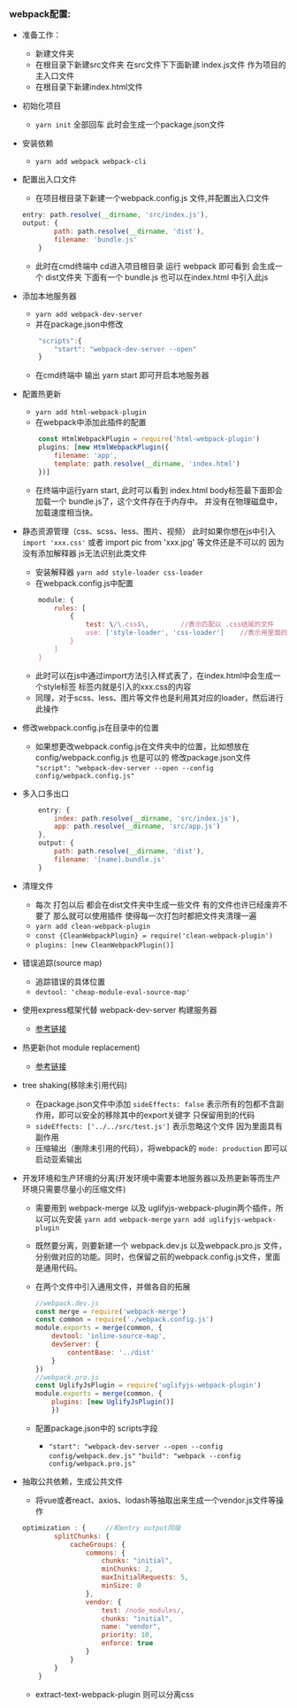 ### webpack配置:
- 准备工作：
	- 新建文件夹
	- 在根目录下新建src文件夹 在src文件下下面新建 index.js文件  作为项目的主入口文件
	- 在根目录下新建index.html文件

- 初始化项目
	- `yarn init`
	全部回车 此时会生成一个package.json文件

- 安装依赖
	- `yarn add webpack webpack-cli`  

- 配置出入口文件
	- 在项目根目录下新建一个webpack.config.js 文件,并配置出入口文件
	```javascript
	entry: path.resolve(__dirname, 'src/index.js'),
	output: {
			path: path.resolve(__dirname, 'dist'),
			filename: 'bundle.js'
		}
	```
	- 此时在cmd终端中 cd进入项目根目录 运行 webpack 即可看到 会生成一个 dist文件夹 下面有一个 bundle.js 也可以在index.html
	中引入此js


- 添加本地服务器
	- `yarn add webpack-dev-server`
	- 并在package.json中修改
	```javascript
		"scripts":{
			"start": "webpack-dev-server --open"
		}
	```
	- 在cmd终端中  输出 yarn start  即可开启本地服务器


- 配置热更新
	- `yarn add html-webpack-plugin`
	- 在webpack中添加此插件的配置
	```javascript
		const HtmlWebpackPlugin = require('html-webpack-plugin')
		plugins: [new HtmlWebpackPlugin({
			filename: 'app',
			template: path.resolve(__dirname, 'index.html')
		})]
	```
	- 在终端中运行yarn start, 此时可以看到 index.html body标签最下面即会加载一个 bundle.js了，这个文件存在于内存中。
	并没有在物理磁盘中，加载速度相当快。


- 静态资源管理（css、scss、less、图片、视频） 此时如果你想在js中引入 `import 'xxx.css'` 或者 import pic from 'xxx.jpg' 等文件还是不可以的 因为没有添加解释器 js无法识别此类文件
	- 安装解释器 `yarn add style-loader css-loader`
	- 在webpack.config.js中配置
	```javascript
		module: {
			rules: [
				{
					test: \/\.css$\,        //表示匹配以 .css结尾的文件
					use: ['style-loader', 'css-loader']    //表示用里面的解释器去解析此类文件
				}
			]
		}
	```
	- 此时可以在js中通过import方法引入样式表了，在index.html中会生成一个style标签 标签内就是引入的xxx.css的内容
	- 同理，对于scss、less、图片等文件也是利用其对应的loader，然后进行此操作

- 修改webpack.config.js在目录中的位置
	- 如果想更改webpack.config.js在文件夹中的位置，比如想放在 config/webpack.config.js 也是可以的
	修改package.json文件
	`"script": "webpack-dev-server --open --config config/webpack.config.js"` 

- 多入口多出口
	```javascript
		entry: {
			index: path.resolve(__dirname, 'src/index.js'),
			app: path.resolve(__dirname, 'src/app.js')
		},
		output: {
			path: path.resolve(__dirname, 'dist'),
			filename: '[name].bundle.js'
		}
	```

- 清理文件
	- 每次 打包以后 都会在dist文件夹中生成一些文件 有的文件也许已经废弃不要了 那么就可以使用插件 使得每一次打包时都把文件夹清理一遍
	- `yarn add clean-webpack-plugin`
	- `const {CleanWebpackPlugin} = require('clean-webpack-plugin')`
	- `plugins: [new CleanWebpackPlugin()]`

- 错误追踪(source map)
	- 追踪错误的具体位置
	- `devtool: 'cheap-module-eval-source-map'`

- 使用express框架代替 webpack-dev-server 构建服务器
	- [参考链接](https://www.webpackjs.com/guides/development/ "参考链接")

- 热更新(hot module replacement)
	- [参考链接](https://www.webpackjs.com/guides/hot-module-replacement/ "参考链接")

- tree shaking(移除未引用代码)
	- 在package.json文件中添加 `sideEffects: false` 表示所有的包都不含副作用，即可以安全的移除其中的export关键字
	只保留用到的代码
	- `sideEffects: ['../../src/test.js']` 表示忽略这个文件 因为里面具有副作用
	- 压缩输出（删除未引用的代码），将webpack的 `mode: production` 即可以启动亚索输出

- 开发环境和生产环境的分离(开发环境中需要本地服务器以及热更新等而生产环境只需要尽量小的压缩文件)
	- 需要用到 webpack-merge 以及 uglifyjs-webpack-plugin两个插件，所以可以先安装 `yarn add webpack-merge` `yarn add uglifyjs-webpack-plugin`

	- 既然要分离，则要新建一个 webpack.dev.js 以及webpack.pro.js 文件，分别做对应的功能。同时，也保留之前的webpack.config.js文件，里面是通用代码。

	- 在两个文件中引入通用文件，并做各自的拓展
		```javascript
		//webpack.dev.js
		const merge = require('webpack-merge')
		const common = require('./webpack.config.js')
		module.exports = merge(common, {
			devtool: 'inline-source-map',
			devServer: {
				contentBase: '../dist'
			}
		})
		//webpack.pro.js
		const UglifyJsPlugin = require('uglifyjs-webpack-plugin')
		module.exports = merge(common, {
			plugins: [new UglifyJsPlugin()]
			})
		```
	- 配置package.json中的 scripts字段
		- `"start": "webpack-dev-server --open --config config/webpack.dev.js"`   `"build": "webpack --config config/webpack.pro.js"`

- 抽取公共依赖，生成公共文件
	- 将vue或者react、axios、lodash等抽取出来生成一个vendor.js文件等操作
	
	```javascript
    optimization : {     //和entry output同级
    		splitChunks: {
    			cacheGroups: {
    				commons: {
    					chunks: "initial",
    					minChunks: 2,
    					maxInitialRequests: 5,
    					minSize: 0
    				},
    				vendor: {
    					test: /node_modules/,
    					chunks: "initial",
    					name: "vendor",
    					priority: 10,
    					enforce: true
    				}
    			}
    		}
    	}
    ```
    - extract-text-webpack-plugin 则可以分离css